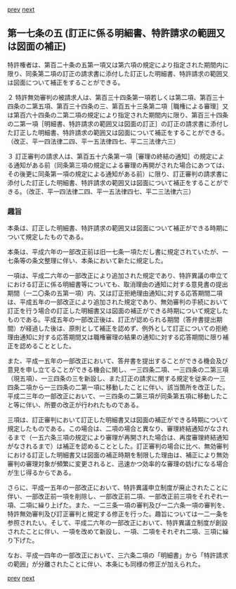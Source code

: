 [prev](/specific/markdowns/特許法/019_Mp-Ch_1-At_17_4.md)
[next](/specific/markdowns/特許法/021_Mp-Ch_1-At_18.md)
## 第一七条の五 (訂正に係る明細書、特許請求の範囲又は図面の補正)
特許権者は、第百二十条の五第一項又は第六項の規定により指定された期間内に限り、同条第二項の訂正の請求書に添付した訂正した明細書、特許請求の範囲又は図面について補正をすることができる。

２ 特許無効審判の被請求人は、第百三十四条第一項若しくは第二項、第百三十四条の二第五項、第百三十四条の三、第百五十三条第二項［職権による審理］又は第百六十四条の二第二項の規定により指定された期間内に限り、第百三十四条の二第一項［明細書、特許請求の範囲又は図面の訂正］の訂正の請求書に添付した訂正した明細書、特許請求の範囲又は図面について補正をすることができる。（改正、平一四法律二四、平一五法律四七、平二三法律六三）

３ 訂正審判の請求人は、第百五十六条第一項［審理の終結の通知］の規定による通知がある前（同条第三項の規定による審理の再開がされた場合にあつては、その後更に同条第一項の規定による通知がある前）に限り、訂正審判の請求書に添付した訂正した明細書、特許請求の範囲又は図面について補正をすることができる。（改正、平一四法律二四、平一五法律四七、平二三法律六三）


### 趣旨
本条は、訂正した明細書、特許請求の範囲又は図面について補正ができる時期について規定したものである。

本条は、平成六年の一部改正前は旧一七条一項ただし書に規定されていたが、一七条等の条文整理に伴い、本条において新たに規定した。

一項は、平成二六年の一部改正により追加された規定であり、特許異議の申立てにおける訂正に係る明細書等についても、取消理由の通知に対する意見書の提出期間（一二〇条の五第一項）内、又は訂正拒絶理由通知に対する応答期間二項は、平成五年の一部改正により追加された規定であり、無効審判の手続において訂正を行う場合の訂正した明細書又は図面の補正ができる時期について規定したものである。平成五年の一部改正後は、訂正が認められる期間（答弁書提出期間）が経過した後は、原則として補正を認めず、例外として訂正についての拒絶理由通知に対する応答期間又は職権審理の結果の通知に対する応答期間に限り補正を認めることとした。

また、平成一五年の一部改正において、答弁書を提出することができる機会及び意見を申し立てることができる機会に関し、一三四条二項、一三四条の二第三項（現五項）、一三四条の三を新設し、また訂正の請求に関する規定を従来の一三四条二項から一三四条の二第一項に移動したことに伴い、該当箇所を改正した。平成二三年の一部改正において、一三四条の二第三項が同条第五項に移動したこと等に伴い、所要の改正が行われたものである。

三項は、訂正審判において訂正した明細書又は図面の補正ができる時期について規定したものである。この場合は、二項の場合と異なり、審理終結通知がなされるまで（一五六条三項の規定により審理が再開された場合は、再度審理終結通知がなされるまで）は補正を認めることとした。訂正審判の場合に比べ、無効審判における訂正した明細書又は図面の補正時期を制限した理由は、補正により無効審判の審理対象が頻繁に変更されると、迅速かつ効率的な審理の妨げになる場合が生じ得るからである。

さらに、平成一五年の一部改正において、特許異議申立制度が廃止されたことに伴い、一部改正前一項を削除し、一部改正前二項、一部改正前三項をそれぞれ一項、二項に繰り上げた。また、一二三条一項の審判及び一二六条一項の審判を、特許無効審判及び訂正審判と規定する修正を行った。趣旨については一二一条を参照されたい。そして、平成二六年の一部改正において、特許異議立制度が創設されたことに伴い、一項を改めて新設し、一項、二項をそれぞれ二項、三項に繰り下げた。

なお、平成一四年の一部改正において、三六条二項の「明細書」から「特許請求の範囲」が分離されたことに伴い、本条にも同様の修正が加えられた。


[prev](/specific/markdowns/特許法/019_Mp-Ch_1-At_17_4.md)
[next](/specific/markdowns/特許法/021_Mp-Ch_1-At_18.md)